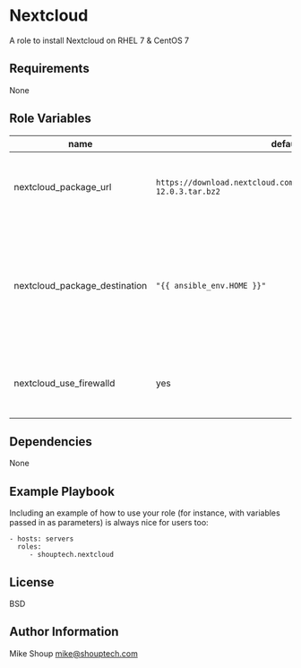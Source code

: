 Nextcloud
=========

A role to install Nextcloud on RHEL 7 & CentOS 7

Requirements
------------

None

Role Variables
--------------

| name | default | comments |
|------|---------|----------|
| nextcloud_package_url | `https://download.nextcloud.com/server/releases/nextcloud-12.0.3.tar.bz2` | URL to download the nextcloud package from |
| nextcloud_package_destination | `"{{ ansible_env.HOME }}"` | This is a temporary location to download the package to. Generally doesn't need to be tweaked. |
| nextcloud_use_firewalld | yes | Whether or not `firewalld` is in use on the remote |

Dependencies
------------

None

Example Playbook
----------------

Including an example of how to use your role (for instance, with variables passed in as parameters) is always nice for users too:

    - hosts: servers
      roles:
         - shouptech.nextcloud

License
-------

BSD

Author Information
------------------

Mike Shoup <mike@shouptech.com>
